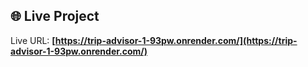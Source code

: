 ## 🌐 Live Project
Live URL: **[https://trip-advisor-1-93pw.onrender.com/](https://trip-advisor-1-93pw.onrender.com/)**
